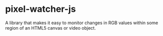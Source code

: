 pixel-watcher-js
================

A library that makes it easy to monitor changes in RGB values within some region of an HTML5 canvas or video object.
